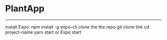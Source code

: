 # PlantApp
-------------------------------------------------------------------------------------------------------------------------------

install Expo:
  npm install -g expo-cli
clone the the repo
  git clone link
cd project-name
yarn start or Expo start

